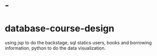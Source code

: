 ﻿# -
# database-course-design
using jsp to do the backstage, sql statics users, books and  borrowing information, python to do the data visualization.
